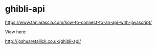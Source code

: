 # ghibli-api
https://www.taniarascia.com/how-to-connect-to-an-api-with-javascript/

View here:

http://joshuaretallick.co.uk/ghibli-api/
